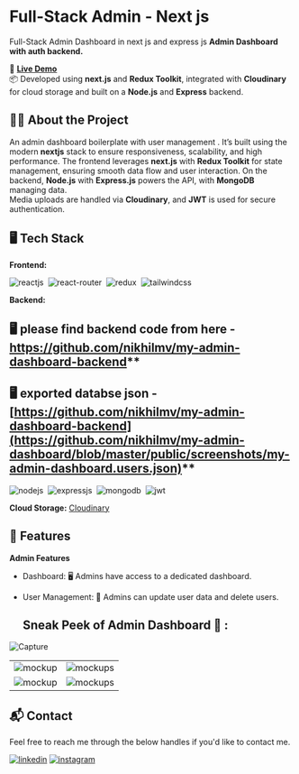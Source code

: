 # Full-Stack Admin - Next js 
Full-Stack Admin Dashboard in next js and express js 
**Admin Dashboard with auth backend.**

🔗 [**Live Demo**]( )  
📦 Developed using **next.js** and **Redux Toolkit**, integrated with **Cloudinary** for cloud storage and built on a **Node.js** and **Express** backend.


## 🧑‍💻 About the Project

An admin dashboard boilerplate with user management . It’s built using the modern **nextjs** stack to ensure responsiveness, scalability, and high performance. The frontend leverages **next.js** with **Redux Toolkit** for state management, ensuring smooth data flow and user interaction. On the backend, **Node.js** with **Express.js** powers the API, with **MongoDB** managing data.  
Media uploads are handled via **Cloudinary**, and **JWT** is used for secure authentication.

## 🖥️ Tech Stack
**Frontend:**

![reactjs](https://img.shields.io/badge/React-20232A?style=for-the-badge&logo=react&logoColor=61DAFB)&nbsp;
![react-router](https://img.shields.io/badge/React_Router-CA4245?style=for-the-badge&logo=react-router&logoColor=white)&nbsp;
![redux](https://img.shields.io/badge/Redux-593D88?style=for-the-badge&logo=redux&logoColor=white)&nbsp;
![tailwindcss](https://img.shields.io/badge/Tailwind_CSS-38B2AC?style=for-the-badge&logo=tailwind-css&logoColor=white)&nbsp; 

**Backend:**


## 🖥️ please find backend code from here - https://github.com/nikhilmv/my-admin-dashboard-backend**
## 🖥️ exported databse json - [https://github.com/nikhilmv/my-admin-dashboard-backend](https://github.com/nikhilmv/my-admin-dashboard/blob/master/public/screenshots/my-admin-dashboard.users.json)**


![nodejs](https://img.shields.io/badge/Node.js-43853D?style=for-the-badge&logo=node.js&logoColor=white)&nbsp;
![expressjs](https://img.shields.io/badge/Express.js-000000?style=for-the-badge&logo=express&logoColor=white)&nbsp;
![mongodb](https://img.shields.io/badge/MongoDB-4EA94B?style=for-the-badge&logo=mongodb&logoColor=white)&nbsp;
![jwt](	https://img.shields.io/badge/JWT-000000?style=for-the-badge&logo=JSON%20web%20tokens&logoColor=white)&nbsp;
 

**Cloud Storage:** [Cloudinary](https://cloudinary.com/)

 
## 🚀 Features
 
**Admin Features**
- Dashboard: 🖥️ Admins have access to a dedicated dashboard.  
- User Management: 👥 Admins can update user data and delete users. 

  ## Sneak Peek of Admin Dashboard 🙈 :
![Capture](https://user-images.githubusercontent.com/64949957/153995268-0cb769b9-e0ee-48ea-83c1-09b881df4101.PNG)

<table>
  <tr>
    <td><img src="https://user-images.githubusercontent.com/64949957/153995383-367cbcc0-cce5-4523-a999-b8d92e44d6ab.jpg" alt="mockup" /></td>
    <td><img src="https://user-images.githubusercontent.com/64949957/153995406-45e36cbc-8d42-4416-b23a-08ad592e4ebc.jpg" alt="mockups" /></td>
  </tr>
  <tr>
    <td><img src="https://user-images.githubusercontent.com/64949957/153996560-bd631f30-46f0-4248-83b3-d8ce44a8f9e4.PNG" alt="mockup" /></td>
    <td><img src="https://user-images.githubusercontent.com/64949957/153996577-57b1a82d-064a-49dc-9055-e2bceb854ab2.PNG" alt="mockups" /></td>
  </tr>
</table>  

<h2>📬 Contact</h2>

Feel free to reach me through the below handles if you'd like to contact me.

[![linkedin](https://img.shields.io/badge/LinkedIn-0077B5?style=for-the-badge&logo=linkedin&logoColor=white)](https://in.linkedin.com/in/nikhilmv8094)
[![instagram](https://img.shields.io/badge/Instagram-E4405F?style=for-the-badge&logo=instagram&logoColor=white)](https://www.instagram.com/nikmv13/)
